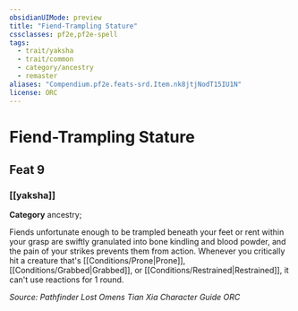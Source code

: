 ```yaml
---
obsidianUIMode: preview
title: "Fiend-Trampling Stature"
cssclasses: pf2e,pf2e-spell
tags:
  - trait/yaksha
  - trait/common
  - category/ancestry
  - remaster
aliases: "Compendium.pf2e.feats-srd.Item.nk8jtjNodT15IU1N"
license: ORC
---
```

# Fiend-Trampling Stature
## Feat 9
### [[yaksha]]

**Category** ancestry; 




Fiends unfortunate enough to be trampled beneath your feet or rent within your grasp are swiftly granulated into bone kindling and blood powder, and the pain of your strikes prevents them from action. Whenever you critically hit a creature that's [[Conditions/Prone|Prone]], [[Conditions/Grabbed|Grabbed]], or [[Conditions/Restrained|Restrained]], it can't use reactions for 1 round.

*Source: Pathfinder Lost Omens Tian Xia Character Guide*
*ORC*